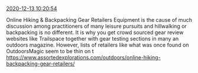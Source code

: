 [2020-12-13 10:20:54](https://mstdn.social/@hill_wanderer/105372375720790082)

Online Hiking &amp; Backpacking Gear Retailers Equipment is the cause of much discussion among practitioners of many leisure pursuits and hillwalking or backpacking is no different. It is why you get crowd sourced gear review websites like Trailspace together with gear testing sections in many an outdoors magazine. However, lists of retailers like what was once found on OutdoorsMagic seem to be thin on t <a href="https://www.assortedexplorations.com/outdoors/online-hiking-backpacking-gear-retailers/" target="_blank" rel="nofollow noopener noreferrer" translate="no">https://www.assortedexplorations.com/outdoors/online-hiking-backpacking-gear-retailers/</a>